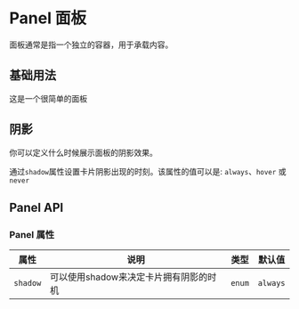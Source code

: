 # Panel 面板

面板通常是指一个独立的容器，用于承载内容。

## 基础用法

<p>这是一个很简单的面板</p>

<demo vue="../../example/panel/base.vue"></demo>

## 阴影

你可以定义什么时候展示面板的阴影效果。

通过`shadow`属性设置卡片阴影出现的时刻。该属性的值可以是: `always`、`hover` 或 `never`

<demo vue="../../example/panel/shadow.vue"></demo>

## Panel API

### Panel 属性

| 属性     | 说明                                   | 类型   | 默认值   |
| -------- | -------------------------------------- | ------ | -------- |
| `shadow` | 可以使用shadow来决定卡片拥有阴影的时机 | `enum` | `always` |
